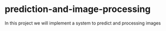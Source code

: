# prediction-and-image-processing
In this project we will implement a system to predict and processing images
